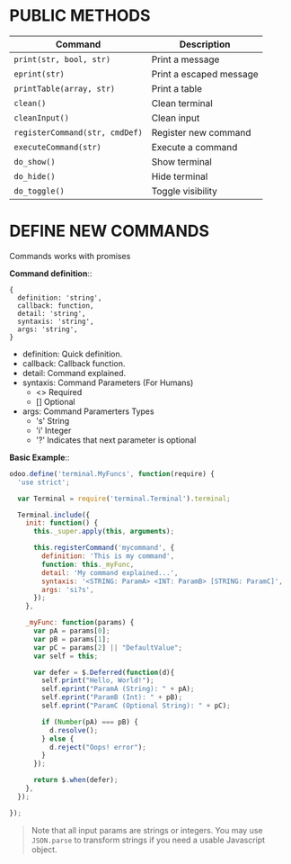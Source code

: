 PUBLIC METHODS
==============

| Command | Description |
| ------- | ----------- |
| `print(str, bool, str)` | Print a message |
| `eprint(str)` | Print a escaped message |
| `printTable(array, str)` | Print a table |
| `clean()` | Clean terminal |
| `cleanInput()` | Clean input |
| `registerCommand(str, cmdDef)` | Register new command |
| `executeCommand(str)` | Execute a command |
| `do_show()` | Show terminal |
| `do_hide()` | Hide terminal |
| `do_toggle()` | Toggle visibility |

DEFINE NEW COMMANDS
===================
Commands works with promises

**Command definition**::

  ```
  {
    definition: 'string',
    callback: function,
    detail: 'string',
    syntaxis: 'string',
    args: 'string',
  }
  ```

* definition: Quick definition.
* callback: Callback function.
* detail: Command explained.
* syntaxis: Command Parameters (For Humans)
  * <> Required
  * [] Optional
* args: Command Paramerters Types
  * 's' String
  * 'i' Integer
  * '?' Indicates that next parameter is optional

**Basic Example**::
  ```javascript
  odoo.define('terminal.MyFuncs', function(require) {
    'use strict';

    var Terminal = require('terminal.Terminal').terminal;

    Terminal.include({
      init: function() {
        this._super.apply(this, arguments);

        this.registerCommand('mycommand', {
          definition: 'This is my command',
          function: this._myFunc,
          detail: 'My command explained...',
          syntaxis: '<STRING: ParamA> <INT: ParamB> [STRING: ParamC]',
          args: 'si?s',
        });
      },

      _myFunc: function(params) {
        var pA = params[0];
        var pB = params[1];
        var pC = params[2] || "DefaultValue";
        var self = this;

        var defer = $.Deferred(function(d){
          self.print("Hello, World!");
          self.eprint("ParamA (String): " + pA);
          self.eprint("ParamB (Int): " + pB);
          self.eprint("ParamC (Optional String): " + pC);

          if (Number(pA) === pB) {
            d.resolve();
          } else {
            d.reject("Oops! error");
          }
        });

        return $.when(defer);
      },
    });

  });
  ```

> Note that all input params are strings or integers. You may use ```JSON.parse``` to transform strings if you need a usable Javascript object.
